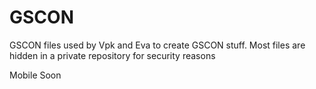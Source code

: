 # GSCON
GSCON files used by Vpk and Eva to create GSCON stuff. Most files are hidden in a private repository for security reasons


Mobile Soon
